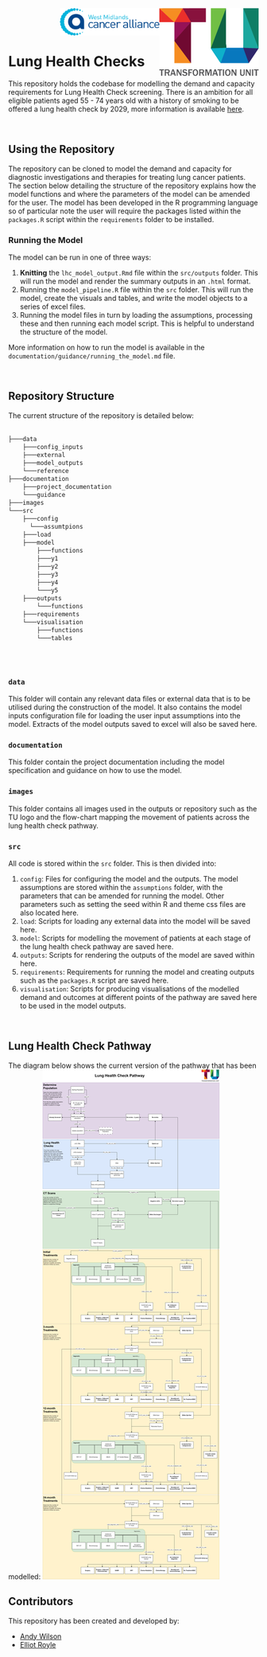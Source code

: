 <img src="images/TU_logo_large.png" alt="TU logo" width="200" align="right"/>

<img src="images/wmca-logo.svg" alt="TU logo" width="200" align="right"/>

<br/>

<br/>

<br/>

# Lung Health Checks
This repository holds the codebase for modelling the demand and capacity requirements for Lung Health Check screening. There is an ambition for all eligible patients aged 55 - 74 years old with a history of smoking to be offered a lung health check by 2029, more information is available [here](https://www.nhs.uk/conditions/lung-health-checks/).

<br/>

## Using the Repository
The repository can be cloned to model the demand and capacity for diagnostic investigations and therapies for treating lung cancer patients. The section below detailing the structure of the repository explains how the model functions and where the parameters of the model can be amended for the user. The model has been developed in the R programming language so of particular note the user will require the packages listed within the `packages.R` script within the `requirements` folder to be installed.

### Running the Model
The model can be run in one of three ways:

1. **Knitting** the `lhc_model_output.Rmd` file within the `src/outputs` folder. This will run the model and render the summary outputs in an `.html` format.
2. Running the `model_pipeline.R` file within the `src` folder. This will run the model, create the visuals and tables, and write the model objects to a series of excel files.
3. Running the model files in turn by loading the assumptions, processing these and then running each model script. This is helpful to understand the structure of the model.

More information on how to run the model is available in the `documentation/guidance/running_the_model.md` file.

<br/>

## Repository Structure

The current structure of the repository is detailed below:

``` plaintext

├───data
    ├───config_inputs
    ├───external
    ├───model_outputs
    └───reference
├───documentation
    ├───project_documentation
    └───guidance
├───images
└───src
    ├───config
      └───assumtpions
    ├───load
    ├───model
        ├───functions
        ├───y1
        ├───y2
        ├───y3
        ├───y4
        └───y5
    ├───outputs
        └───functions
    ├───requirements
    └───visualisation
        ├───functions
        └───tables
    
```

<br/>

### `data`
This folder will contain any relevant data files or external data that is to be utilised during the construction of the model. It also contains the model inputs configuration file for loading the user input assumptions into the model. Extracts of the model outputs saved to excel will also be saved here.

### `documentation`
This folder contain the project documentation including the model specification and guidance on how to use the model.

### `images`
This folder contains all images used in the outputs or repository such as the TU logo and the flow-chart mapping the movement of patients across the lung health check pathway.

### `src`
All code is stored within the `src` folder. This is then divided into:

1. `config`: Files for configuring the model and the outputs. The model assumptions are stored within the `assumptions` folder, with the parameters that can be amended for running the model. Other parameters such as setting the seed within R and theme css files are also located here.
2. `load`: Scripts for loading any external data into the model will be saved here.
3. `model`: Scripts for modelling the movement of patients at each stage of the lung health check pathway are saved here.
4. `outputs`: Scripts for rendering the outputs of the model are saved within here.
5. `requirements`: Requirements for running the model and creating outputs such as the `packages.R` script are saved here.
6. `visualisation`: Scripts for producing visualisations of the modelled demand and outcomes at different points of the pathway are saved here to be used in the model outputs.

<br/>

## Lung Health Check Pathway
The diagram below shows the current version of the pathway that has been modelled:
<img src="images/lhc_pathway_suggested_amends.drawio.svg" alt="LHC Pathway"/>

## Contributors

This repository has been created and developed by:
-   [Andy Wilson](https://github.com/ASW-Analyst)
-   [Elliot Royle](https://github.com/elliotroyle)
